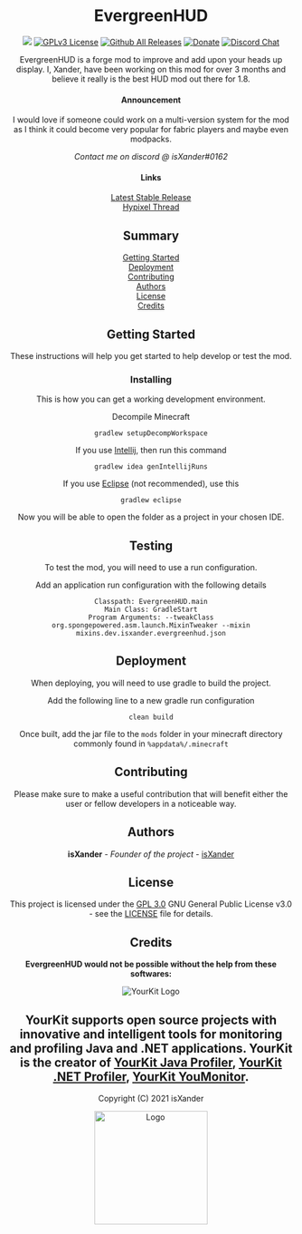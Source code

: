<!--suppress HtmlDeprecatedAttribute -->
<div align="center">

# EvergreenHUD

[![](https://jitpack.io/v/dev.isXander/EvergreenHUD.svg)](https://jitpack.io/#dev.isXander/EvergreenHUD)
[![GPLv3 License](https://img.shields.io/badge/License-GPL%20v3-ff3333.svg)](https://opensource.org/licenses/)
[![Github All Releases](https://img.shields.io/github/downloads/isXander/EvergreenHUD/total.svg?style=flat)](https://github.com/isXander/EvergreenHUD)
[![Donate](https://img.shields.io/badge/donate-patreon-ff6666.svg?style=flat)](https://paypal.me/isxander)
[![Discord Chat](https://img.shields.io/discord/780023008668287017.svg)](https://short.isxander.co.uk/discord)

EvergreenHUD is a forge mod to improve and add upon your heads up display.
I, Xander, have been working on this mod for over 3 months and believe it really
is the best HUD mod out there for 1.8.

#### Announcement
I would love if someone could work on a multi-version system for the mod as I
think it could become very popular for fabric players and maybe even modpacks.

*Contact me on discord @ isXander#0162*

#### Links
[Latest Stable Release](https://github.com/isXander/EvergreenHUD/releases/latest)  
[Hypixel Thread](https://hypixel.net/threads/v2-beta-out-now-dev.isxander.evergreenhud-1-3-1.3787277/)  

## Summary

[Getting Started](#getting-started)  
[Deployment](#deployment)  
[Contributing](#contributing)  
[Authors](#authors)  
[License](#license)  
[Credits](#credits)  

## Getting Started

These instructions will help you get started to help develop
or test the mod.

### Installing

This is how you can get a working development environment.

Decompile Minecraft

    gradlew setupDecompWorkspace

If you use [Intellij](https://www.jetbrains.com/idea/), then run this command

    gradlew idea genIntellijRuns

If you use [Eclipse](https://www.eclipse.org/) (not recommended), use this

    gradlew eclipse

Now you will be able to open the folder as a project in your chosen IDE.

## Testing

To test the mod, you will need to use a run configuration.

Add an application run configuration with the following details

    Classpath: EvergreenHUD.main
    Main Class: GradleStart
    Program Arguments: --tweakClass org.spongepowered.asm.launch.MixinTweaker --mixin mixins.dev.isxander.evergreenhud.json

## Deployment

When deploying, you will need to use gradle to build the project.

Add the following line to a new gradle run configuration

    clean build

Once built, add the jar file to the `mods` folder in your minecraft directory commonly found in `%appdata%/.minecraft`

## Contributing

Please make sure to make a useful contribution that will benefit either the user or fellow developers in a noticeable way.

## Authors

**isXander** - *Founder of the project* -
  [isXander](https://github.com/isXander)  

## License

This project is licensed under the [GPL 3.0](LICENSE)
GNU General Public License v3.0 - see the [LICENSE](LICENSE) file for
details.

## Credits

**EvergreenHUD would not be possible without the help from these softwares:**

![YourKit Logo](https://www.yourkit.com/images/yklogo.png) 

YourKit supports open source projects with innovative and intelligent tools
for monitoring and profiling Java and .NET applications.
YourKit is the creator of 
[YourKit Java Profiler](https://www.yourkit.com/java/profiler/),
[YourKit .NET Profiler](https://www.yourkit.com/.net/profiler/),
[YourKit YouMonitor](https://www.yourkit.com/youmonitor).
---
Copyright (C) 2021 isXander

<a href="https://www.isxander.dev">
  <img src="https://static.isxander.dev/logos/dev.isxander.evergreenhud/v1/icon-transparent.png" alt="Logo" width="200">
</a>
</div>
